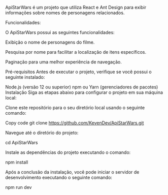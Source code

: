 ApiStarWars é um projeto que utiliza React e Ant Design para exibir informações sobre nomes de personagens relacionados.

Funcionalidades:

O ApiStarWars possui as seguintes funcionalidades:

Exibição o nome de personagens do filme.

Pesquisa por nome para facilitar a localização de itens específicos.

Paginação para uma melhor experiência de navegação.

Pré-requisitos
Antes de executar o projeto, verifique se você possui o seguinte instalado:

Node.js (versão 12 ou superior)
npm ou Yarn (gerenciadores de pacotes)
Instalação
Siga as etapas abaixo para configurar o projeto em sua máquina local:

Clone este repositório para o seu diretório local usando o seguinte comando:

Copy code
git clone https://github.com/KevenDev/ApiStarWars.git

Navegue até o diretório do projeto:

cd ApiStarWars

Instale as dependências do projeto executando o comando:

npm install

Após a conclusão da instalação, você pode iniciar o servidor de desenvolvimento executando o seguinte comando:

npm run dev



